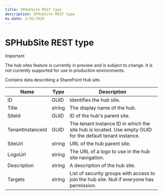 ```yaml
---
title: SPHubSite REST type
description: SPHubSite REST type
ms.date: 2/26/2018
---
```


# SPHubSite REST type

> [!IMPORTANT]
> The hub sites feature is currently in preview and is subject to change. It is not currently supported for use in production environments.

Contains data describing a SharePoint Hub site.


|Name    |Type   |Description |
|--------|-------|------------|
|ID      |GUID   |Identifies the hub site. |
|Title   |string |The display name of the hub. |
|SiteId  |GUID   |ID of the hub's parent site. |
|TenantInstanceId |GUID |The tenant instance ID in which the site hub is located. Use empty GUID for the default tenant instance. |
|SiteUrl |string |URL of the hub parent site.
|LogoUrl |string |The URL of a logo to use in the hub site navigation. |
|Description |string |A description of the hub site. |
|Targets |string |List of security groups with access to join the hub site. Null if everyone has permission. |
